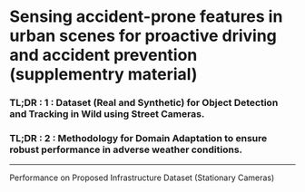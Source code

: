 # Sensing accident-prone features in urban scenes for proactive driving and accident prevention (supplementry material)



### TL;DR : 1 : Dataset (Real and Synthetic) for Object Detection and Tracking in Wild using Street Cameras.
### TL;DR : 2 : Methodology for Domain Adaptation to ensure robust performance in adverse weather conditions.

<hr />
Performance on Proposed Infrastructure Dataset (Stationary Cameras)

<a href="/pdfs/ProjMarr_slides.pdf" class="image fit"><img src="images/marr_pic.jpg" alt=""></a>
